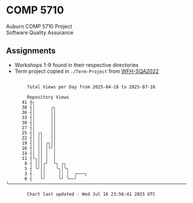# COMP 5710
Auburn COMP 5710 Project  
Software Quality Assurance

## Assignments
- Workshops 1-9 found in their respective directories
- Term project copied in `./Term-Project` from [WFH-SQA2022](https://github.com/wumphlett/WFH-SQA2022-AUBURN)

```

        Total Views per Day from 2025-04-18 to 2025-07-16

        Repository Views
      41 ┼╮
      38 ┤│      ╭╮
      36 ┤│      ││
      33 ┤│      ││
      30 ┤│      ││
      27 ┤│      ││
      25 ┤│ ╭╮   ││
      22 ┤│ ││   ││
      19 ┤│ ││ ╭╮││
      16 ┤│ ││ │╰╯│
      14 ┤│ ││ │  │
      11 ┤╰╮││ │  │
       8 ┤ │││╭╯  ╰╮ ╭╮
       5 ┤ ╰╯││    ╰╮│╰╮
       3 ┤   ││     ││ │  ╭───╮
       0 ┤   ╰╯     ╰╯ ╰──╯   ╰────────────────────────────────────────────────────────────────────

        Chart last updated - Wed Jul 16 23:56:41 2025 UTC
        
```
